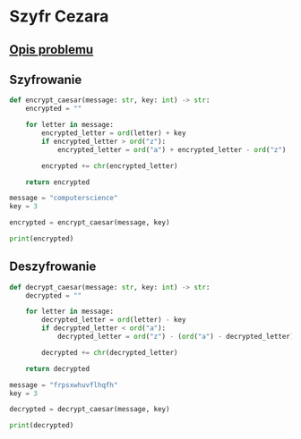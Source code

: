 # Szyfr Cezara

## [Opis problemu](../../../../algorithms/cryptography/symmetric/caesar.md)

## Szyfrowanie

```python linenums="1"
def encrypt_caesar(message: str, key: int) -> str:
    encrypted = ""

    for letter in message:
        encrypted_letter = ord(letter) + key
        if encrypted_letter > ord("z"):
            encrypted_letter = ord("a") + encrypted_letter - ord("z")

        encrypted += chr(encrypted_letter)

    return encrypted

message = "computerscience"
key = 3

encrypted = encrypt_caesar(message, key)

print(encrypted)
```

## Deszyfrowanie

```python linenums="1"
def decrypt_caesar(message: str, key: int) -> str:
    decrypted = ""

    for letter in message:
        decrypted_letter = ord(letter) - key
        if decrypted_letter < ord("a"):
            decrypted_letter = ord("z") - (ord("a") - decrypted_letter)

        decrypted += chr(decrypted_letter)

    return decrypted

message = "frpsxwhuvflhqfh"
key = 3

decrypted = decrypt_caesar(message, key)

print(decrypted)
```
